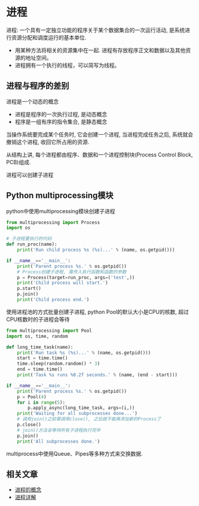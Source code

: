 # 进程

进程: 一个具有一定独立功能的程序关于某个数据集合的一次运行活动, 是系统进行资源分配和调度运行的基本单位.
- 用某种方法将相关的资源集中在一起. 进程有存放程序正文和数据以及其他资源的地址空间。
- 进程拥有一个执行的线程，可以简写为线程。

## 进程与程序的差别

进程是一个动态的概念
- 进程是程序的一次执行过程, 是动态概念
- 程序是一组有序的指令集合, 是静态概念

当操作系统要完成某个任务时, 它会创建一个进程, 当进程完成任务之后, 系统就会撤销这个进程, 收回它所占用的资源.

从结构上讲, 每个进程都由程序、数据和一个进程控制块(Process Control Block, PCB)组成.

进程可以创建子进程


## Python multiprocessing模块

python中使用multiprocessing模块创建子进程

```python
from multiprocessing import Process
import os

# 子进程要执行的代码
def run_proc(name):
    print('Run child process %s (%s)...' % (name, os.getpid()))

if __name__=='__main__':
    print('Parent process %s.' % os.getpid())
    # Process创建子进程, 需传入执行函数和函数的参数
    p = Process(target=run_proc, args=('test',))
    print('Child process will start.')
    p.start()
    p.join()
    print('Child process end.')
```

使用进程池的方式批量创建子进程, python Pool的默认大小是CPU的核数, 超过CPU核数时的子进程会等待
```python
from multiprocessing import Pool
import os, time, random

def long_time_task(name):
    print('Run task %s (%s)...' % (name, os.getpid()))
    start = time.time()
    time.sleep(random.random() * 3)
    end = time.time()
    print('Task %s runs %0.2f seconds.' % (name, (end - start)))

if __name__=='__main__':
    print('Parent process %s.' % os.getpid())
    p = Pool(4)
    for i in range(5):
        p.apply_async(long_time_task, args=(i,))
    print('Waiting for all subprocesses done...')
    # 调用join()之前需调用close(), 之后就不能再添加新的Process了
    p.close()
    # join()方法会等待所有子进程执行完毕
    p.join()
    print('All subprocesses done.')
```

multiprocess中使用Queue、Pipes等多种方式来交换数据.



## 相关文章

- [进程的概念](https://www.cnblogs.com/tianlangshu/p/5224178.html)
- [进程详解](https://www.cnblogs.com/jacklu/p/5317406.html)